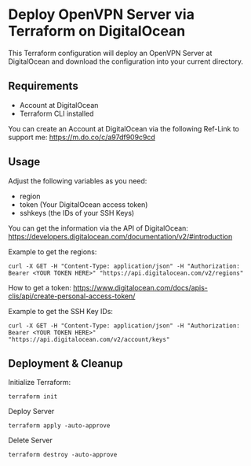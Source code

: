 # Deploy OpenVPN Server via Terraform on DigitalOcean
This Terraform configuration will deploy an OpenVPN Server at DigitalOcean and download the configuration into your current directory.

## Requirements
- Account at DigitalOcean
- Terraform CLI installed

You can create an Account at DigitalOcean via the following Ref-Link to support me:
https://m.do.co/c/a97df909c9cd

## Usage
Adjust the following variables as you need:
- region
- token (Your DigitalOcean access token)
- sshkeys (the IDs of your SSH Keys)

You can get the information via the API of DigitalOcean:
https://developers.digitalocean.com/documentation/v2/#introduction

Example to get the regions:
```
curl -X GET -H "Content-Type: application/json" -H "Authorization: Bearer <YOUR TOKEN HERE>" "https://api.digitalocean.com/v2/regions" 
```
How to get a token:
https://www.digitalocean.com/docs/apis-clis/api/create-personal-access-token/

Example to get the SSH Key IDs:
```
curl -X GET -H "Content-Type: application/json" -H "Authorization: Bearer <YOUR TOKEN HERE>" "https://api.digitalocean.com/v2/account/keys"
```
## Deployment & Cleanup
Initialize Terraform:
```
terraform init
```
Deploy Server
```
terraform apply -auto-approve
```
Delete Server
```
terraform destroy -auto-approve
```
